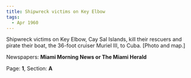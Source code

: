 ```yaml
---  
title: Shipwreck victims on Key Elbow  
tags:  
  - Apr 1960  
---  
```

  
Shipwreck victims on Key Elbow, Cay Sal Islands, kill their rescuers and pirate their boat, the 36-foot cruiser Muriel III, to Cuba. [Photo and map.]  
  
Newspapers: **Miami Morning News or The Miami Herald**  
  
Page: **1**, Section: **A** 
